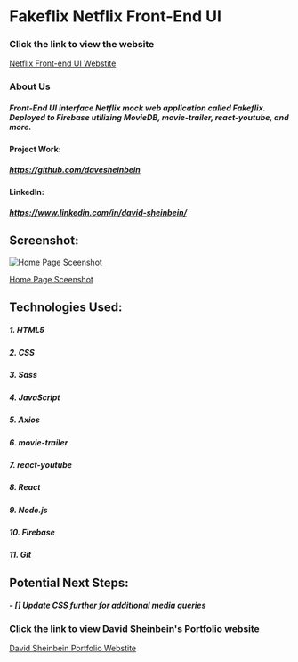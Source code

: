 # **Fakeflix Netflix Front-End UI**

### Click the link to view the website

[Netflix Front-end UI Webstite](https://neflix-clone-ds.web.app/)

### About Us

##### Front-End UI interface Netflix mock web application called Fakeflix. Deployed to Firebase utilizing MovieDB, movie-trailer, react-youtube, and more.

#### Project Work:

##### https://github.com/davesheinbein

#### LinkedIn:

##### https://www.linkedin.com/in/david-sheinbein/

## Screenshot:

![Home Page Sceenshot](screenshots/netflixCloneScreenshot.png)

[Home Page Sceenshot](https://imgur.com/yZBV8Cm)

## Technologies Used:

##### 1. HTML5

##### 2. CSS

##### 3. Sass

##### 4. JavaScript

##### 5. Axios

##### 6. movie-trailer

##### 7. react-youtube

##### 8. React

##### 9. Node.js

##### 10. Firebase

##### 11. Git

## Potential Next Steps:

##### - [] Update CSS further for additional media queries

### Click the link to view David Sheinbein's Portfolio website

[David Sheinbein Portfolio Webstite](http://www.davidsheinbeinportfolio.com/)

